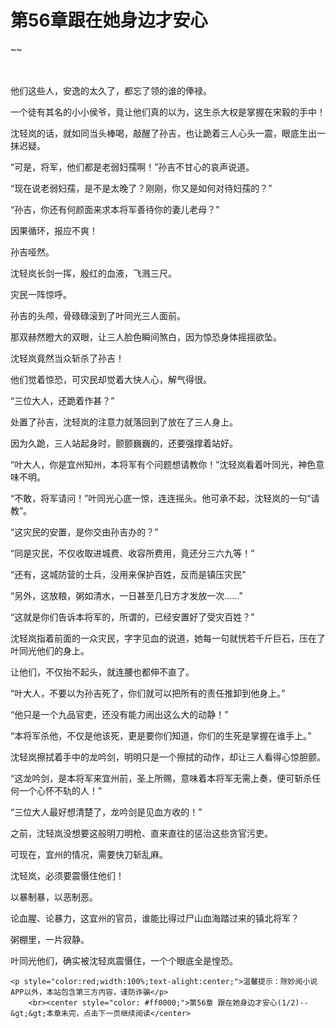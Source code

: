 # 第56章跟在她身边才安心
~~
    	    <p name="pagetop" href="javascript:void(0);" onclick="return false" style="line-height: 35px;padding: 10px;color: #333;"> </p><p>他们这些人，安逸的太久了，都忘了领的谁的俸禄。</p><p>一个徒有其名的小小侯爷，竟让他们真的以为，这生杀大权是掌握在宋毅的手中！</p><p>沈轻岚的话，就如同当头棒喝，敲醒了孙吉，也让跪着三人心头一震，眼底生出一抹迟疑。</p><p>“可是，将军，他们都是老弱妇孺啊！”孙吉不甘心的哀声说道。</p><p>“现在说老弱妇孺，是不是太晚了？刚刚，你又是如何对待妇孺的？”</p><p>“孙吉，你还有何颜面来求本将军善待你的妻儿老母？”</p><p>因果循环，报应不爽！</p><p>孙吉哑然。</p><p>沈轻岚长剑一挥，殷红的血液，飞溅三尺。</p><p>灾民一阵惊呼。</p><p>孙吉的头颅，骨碌碌滚到了叶同光三人面前。</p><p>那双赫然瞪大的双眼，让三人脸色瞬间煞白，因为惊恐身体摇摇欲坠。</p><p>沈轻岚竟然当众斩杀了孙吉！</p><p>他们觉着惊恐，可灾民却觉着大快人心，解气得很。</p><p>“三位大人，还跪着作甚？”</p><p>处置了孙吉，沈轻岚的注意力就落回到了放在了三人身上。</p><p>因为久跪，三人站起身时，颤颤巍巍的，还要强撑着站好。</p><p>“叶大人，你是宜州知州，本将军有个问题想请教你！”沈轻岚看着叶同光，神色意味不明。</p><p>“不敢，将军请问！”叶同光心底一惊，连连摇头。他可承不起，沈轻岚的一句“请教”。</p><p>“这灾民的安置，是你交由孙吉办的？”</p><p>“同是灾民，不仅收取进城费、收容所费用，竟还分三六九等！”</p><p>“还有，这城防营的士兵，没用来保护百姓，反而是镇压灾民”</p><p>“另外，这放粮，粥如清水，一日甚至几日方才发放一次……”</p><p>“这就是你们告诉本将军的，所谓的，已经安置好了受灾百姓？”</p><p>沈轻岚指着前面的一众灾民，字字见血的说道，她每一句就恍若千斤巨石，压在了叶同光他们的身上。</p><p>让他们，不仅抬不起头，就连腰也都伸不直了。</p><p>“叶大人，不要以为孙吉死了，你们就可以把所有的责任推卸到他身上。”</p><p>“他只是一个九品官吏，还没有能力闹出这么大的动静！”</p><p>“本将军杀他，不仅是他该死，更是要你们知道，你们的生死是掌握在谁手上。”</p><p>沈轻岚擦拭着手中的龙吟剑，明明只是一个擦拭的动作，却让三人看得心惊胆颤。</p><p>“这龙吟剑，是本将军来宜州前，圣上所赐，意味着本将军无需上奏，便可斩杀任何一个心怀不轨的人！”</p><p>“三位大人最好想清楚了，龙吟剑是见血方收的！”</p><p>之前，沈轻岚没想要这般明刀明枪、直来直往的惩治这些贪官污吏。</p><p>可现在，宜州的情况，需要快刀斩乱麻。</p><p>沈轻岚，必须要震慑住他们！</p><p>以暴制暴，以恶制恶。</p><p>论血腥、论暴力，这宜州的官员，谁能比得过尸山血海踏过来的镇北将军？</p><p>粥棚里，一片寂静。</p><p>叶同光他们，确实被沈轻岚震慑住，一个个眼底全是惶恐。</p>
    	
   	<p style="color:red;width:100%;text-alight:center;">温馨提示：除妙阅小说APP以外，本站包含第三方内容，谨防诈骗</p>
    	<br><center style="color: #ff0000;">第56章 跟在她身边才安心(1/2)--&gt;&gt;本章未完，点击下一页继续阅读</center>
    	